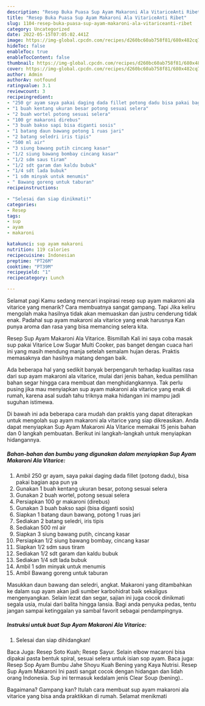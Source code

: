 ```yaml
---
description: "Resep Buka Puasa Sup Ayam Makaroni Ala VitariceAnti Ribet"
title: "Resep Buka Puasa Sup Ayam Makaroni Ala VitariceAnti Ribet"
slug: 1104-resep-buka-puasa-sup-ayam-makaroni-ala-vitariceanti-ribet
category: Uncategorized
date: 2022-05-15T07:05:02.441Z
image: https://img-global.cpcdn.com/recipes/d260bc60ab758f81/680x482cq70/sup-ayam-makaroni-ala-vitarice-foto-resep-utama.jpg
hideToc: false
enableToc: true
enableTocContent: false
thumbnail: https://img-global.cpcdn.com/recipes/d260bc60ab758f81/680x482cq70/sup-ayam-makaroni-ala-vitarice-foto-resep-utama.jpg
cover: https://img-global.cpcdn.com/recipes/d260bc60ab758f81/680x482cq70/sup-ayam-makaroni-ala-vitarice-foto-resep-utama.jpg
author: Admin
authorAv: notfound
ratingvalue: 3.1
reviewcount: 3
recipeingredient:
- "250 gr ayam saya pakai daging dada fillet potong dadu bisa pakai bagian apa pun ya"
- "1 buah kentang ukuran besar potong sesuai selera"
- "2 buah wortel potong sesuai selera"
- "100 gr makaroni direbus"
- "3 buah bakso sapi bisa diganti sosis"
- "1 batang daun bawang potong 1 ruas jari"
- "2 batang seledri iris tipis"
- "500 ml air"
- "3 siung bawang putih cincang kasar"
- "1/2 siung bawang bombay cincang kasar"
- "1/2 sdm saus tiram"
- "1/2 sdt garam dan kaldu bubuk"
- "1/4 sdt lada bubuk"
- "1 sdm minyak untuk menumis"
- " Bawang goreng untuk taburan"
recipeinstructions:

- "Selesai dan siap dinikmati!"
categories:
- Resep
tags:
- sup
- ayam
- makaroni

katakunci: sup ayam makaroni 
nutrition: 119 calories
recipecuisine: Indonesian
preptime: "PT26M"
cooktime: "PT39M"
recipeyield: "1"
recipecategory: Lunch

---
```



Selamat pagi Kamu sedang mencari inspirasi resep sup ayam makaroni ala vitarice yang menarik? Cara membuatnya sangat gampang. Tapi Jika keliru mengolah maka hasilnya tidak akan memuaskan dan justru cenderung tidak enak. Padahal sup ayam makaroni ala vitarice yang enak harusnya Kan punya aroma dan rasa yang bisa memancing selera kita.


Resep Sup Ayam Makaroni Ala Vitarice. Bismillah Kali ini saya coba masak sup pakai Vitarice Low Sugar Multi Cooker, pas banget dengan cuaca hari ini yang masih mendung manja setelah semalam hujan deras. Praktis memasaknya dan hasilnya matang dengan baik.

Ada beberapa hal yang sedikit banyak berpengaruh terhadap kualitas rasa dari sup ayam makaroni ala vitarice, mulai dari jenis bahan, kedua pemilihan bahan segar hingga cara membuat dan menghidangkannya. Tak perlu pusing jika mau menyiapkan sup ayam makaroni ala vitarice yang enak di rumah, karena asal sudah tahu triknya maka hidangan ini mampu jadi suguhan istimewa.


Di bawah ini ada beberapa cara mudah dan praktis yang dapat diterapkan untuk mengolah sup ayam makaroni ala vitarice yang siap dikreasikan. Anda dapat menyiapkan Sup Ayam Makaroni Ala Vitarice memakai 15 jenis bahan dan 0 langkah pembuatan. Berikut ini langkah-langkah untuk menyiapkan hidangannya.

<!--inarticleads1-->

##### Bahan-bahan dan bumbu yang digunakan dalam menyiapkan Sup Ayam Makaroni Ala Vitarice:

1. Ambil 250 gr ayam, saya pakai daging dada fillet (potong dadu), bisa pakai bagian apa pun ya
1. Gunakan 1 buah kentang ukuran besar, potong sesuai selera
1. Gunakan 2 buah wortel, potong sesuai selera
1. Persiapkan 100 gr makaroni (direbus)
1. Gunakan 3 buah bakso sapi (bisa diganti sosis)
1. Siapkan 1 batang daun bawang, potong 1 ruas jari
1. Sediakan 2 batang seledri, iris tipis
1. Sediakan 500 ml air
1. Siapkan 3 siung bawang putih, cincang kasar
1. Persiapkan 1/2 siung bawang bombay, cincang kasar
1. Siapkan 1/2 sdm saus tiram
1. Sediakan 1/2 sdt garam dan kaldu bubuk
1. Sediakan 1/4 sdt lada bubuk
1. Ambil 1 sdm minyak untuk menumis
1. Ambil  Bawang goreng untuk taburan


Masukkan daun bawang dan seledri, angkat. Makaroni yang ditambahkan ke dalam sup ayam akan jadi sumber karbohidrat baik sekaligus mengenyangkan. Selain lezat dan segar, sajian ini juga cocok dinikmati segala usia, mulai dari balita hingga lansia. Bagi anda penyuka pedas, tentu jangan sampai ketinggalan ya sambal favorit sebagai pendampingnya. 

<!--inarticleads2-->

##### Instruksi untuk buat Sup Ayam Makaroni Ala Vitarice:


1. Selesai dan siap dihidangkan!

Baca Juga: Resep Soto Kuah; Resep Sayur. Selain elbow macaroni bisa dipakai pasta bentuk spiral, sesuai selera untuk isian sop ayam. Baca juga: Resep Sop Ayam Bumbu Jahe Shoyu Kuah Bening yang Kaya Nutrisi. Resep Sup Ayam Makaroni Ini pasti sangat cocok dengan hidangan dan lidah orang Indonesia. Sup ini termasuk kedalam jenis Clear Soup (bening).. 

Bagaimana? Gampang kan? Itulah cara membuat sup ayam makaroni ala vitarice yang bisa anda praktikkan di rumah. Selamat menikmati
